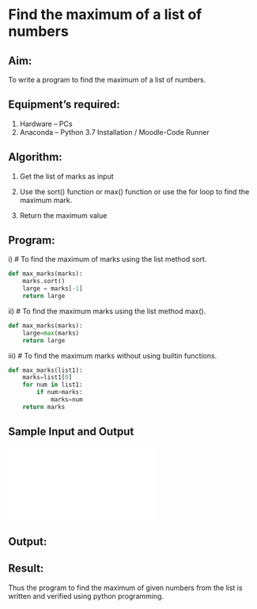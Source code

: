 # Find the maximum of a list of numbers

## Aim:

To write a program to find the maximum of a list of numbers.

## Equipment’s required:

1.	Hardware – PCs
2.	Anaconda – Python 3.7 Installation / Moodle-Code Runner

## Algorithm:

1.	Get the list of marks as input

2.	Use the sort() function or max() function or use the for loop to find the maximum mark.

3.	Return the maximum value

## Program:

i)	# To find the maximum of marks using the list method sort.
```Python
def max_marks(marks):
    marks.sort()
    large = marks[-1]
    return large


```

ii)	# To find the maximum marks using the list method max().
```Python
def max_marks(marks):
    large=max(marks)
    return large


```

iii) # To find the maximum marks without using builtin functions.
```Python
def max_marks(list1):
    marks=list1[0]
    for num in list1:
        if num>marks:
            marks=num
    return marks


```
## Sample Input and Output
![](./README.md)

## Output:


## Result:

Thus the program to find the maximum of given numbers from the list is written and verified using python programming.